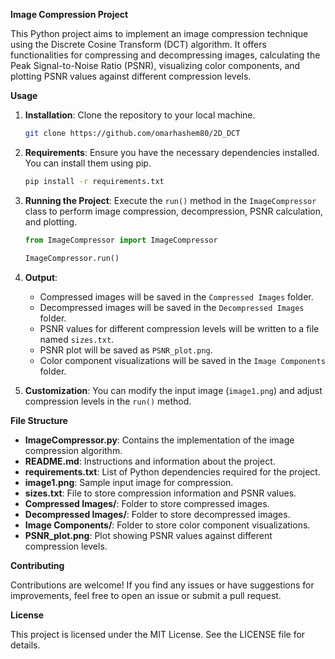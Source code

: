 **Image Compression Project**

This Python project aims to implement an image compression technique using the Discrete Cosine Transform (DCT) algorithm. It offers functionalities for compressing and decompressing images, calculating the Peak Signal-to-Noise Ratio (PSNR), visualizing color components, and plotting PSNR values against different compression levels.

**Usage**

1. **Installation**: Clone the repository to your local machine.

    ```bash
    git clone https://github.com/omarhashem80/2D_DCT
    ```

2. **Requirements**: Ensure you have the necessary dependencies installed. You can install them using pip.

    ```bash
    pip install -r requirements.txt
    ```

3. **Running the Project**: Execute the `run()` method in the `ImageCompressor` class to perform image compression, decompression, PSNR calculation, and plotting.

    ```python
    from ImageCompressor import ImageCompressor

    ImageCompressor.run()
    ```

4. **Output**:
   - Compressed images will be saved in the `Compressed Images` folder.
   - Decompressed images will be saved in the `Decompressed Images` folder.
   - PSNR values for different compression levels will be written to a file named `sizes.txt`.
   - PSNR plot will be saved as `PSNR_plot.png`.
   - Color component visualizations will be saved in the `Image Components` folder.

5. **Customization**: You can modify the input image (`image1.png`) and adjust compression levels in the `run()` method.

**File Structure**

- **ImageCompressor.py**: Contains the implementation of the image compression algorithm.
- **README.md**: Instructions and information about the project.
- **requirements.txt**: List of Python dependencies required for the project.
- **image1.png**: Sample input image for compression.
- **sizes.txt**: File to store compression information and PSNR values.
- **Compressed Images/**: Folder to store compressed images.
- **Decompressed Images/**: Folder to store decompressed images.
- **Image Components/**: Folder to store color component visualizations.
- **PSNR_plot.png**: Plot showing PSNR values against different compression levels.

**Contributing**

Contributions are welcome! If you find any issues or have suggestions for improvements, feel free to open an issue or submit a pull request.

**License**

This project is licensed under the MIT License. See the LICENSE file for details.
